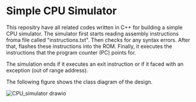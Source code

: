 # Simple CPU Simulator

This repositry have all related codes written in C++ for building
a simple CPU simulator. The simulator first starts reading assembly
instructions froma file called "instructions.txt". Then checks for
any syntax errors. After that, flashes these instructions into the 
ROM. Finally, it executes the instructions that the program counter
(PC) points for.

The simulation ends if it executes an exit instruction or if it faced
with an exception (out of range address).

The following figure shows the class diagram of the design.

![CPU_simulator drawio](https://github.com/user-attachments/assets/705d07a0-c60e-4b73-a4ba-7f0aff4c4c0f)


